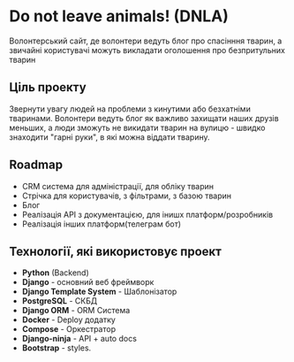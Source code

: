 # Do not leave animals! (DNLA)

Волонтерський сайт, де волонтери ведуть блог про спасінння тварин, а звичайні користувачі можуть викладати оголошення про безпритульних тварин

## Ціль проекту

Звернути увагу людей на проблеми з кинутими або безхатніми тваринами. Волонтери ведуть блог як важливо захищати наших друзів меньших, а люди зможуть не викидати тварин на вулицю - швидко знаходити "гарні руки", в які можна віддати тварину.

## Roadmap

- CRM система для адміністрації, для обліку тварин
- Стрічка для користувачів, з фільтрами, з базою тварин
- Блог
- Реалізація API з документацією, для інишх платформ/розробників
- Реалізація інших платформ(телеграм бот)

## Технології, які використовує проект

- **Python** (Backend)
- **Django** - основний веб фреймворк
- **Django Template System** - Шаблонізатор
- **PostgreSQL** - СКБД
- **Django ORM** - ORM Система
- **Docker** - Deploy додатку
- **Compose** - Оркестратор
- **Django-ninja** - API + auto docs
- **Bootstrap** - styles.

